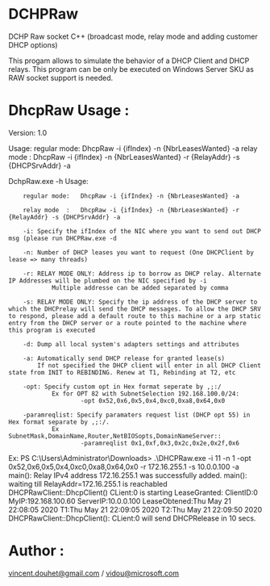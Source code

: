 # DCHPRaw
DCHP Raw socket C++ (broadcast mode, relay mode and adding customer DHCP options)

This progam allows to simulate the behavior of a DHCP Client and DHCP relays. 
This program can be only be executed on Windows Server SKU as RAW socket support is needed.

# DhcpRaw Usage :

Version: 1.0

Usage:  regular mode:   DhcpRaw -i {ifIndex} -n {NbrLeasesWanted} -a
        relay mode  :   DhcpRaw -i {ifIndex} -n {NbrLeasesWanted} -r {RelayAddr} -s {DHCPSrvAddr} -a

DchpRaw.exe -h
Usage:  
        
        regular mode:   DhcpRaw -i {ifIndex} -n {NbrLeasesWanted} -a

        relay mode  :   DhcpRaw -i {ifIndex} -n {NbrLeasesWanted} -r {RelayAddr} -s {DHCPSrvAddr} -a

        -i: Specify the ifIndex of the NIC where you want to send out DHCP msg (please run DHCPRaw.exe -d

        -n: Number of DHCP leases you want to request (One DHCPClient by lease => many threads)

        -r: RELAY MODE ONLY: Address ip to borrow as DHCP relay. Alternate IP Addresses will be plumbed on the NIC specified by -i
                Multiple addresse can be added separated by comma

        -s: RELAY MODE ONLY: Specify the ip address of the DHCP server to which the DHCPrelay will send the DHCP messages. To allow the DHCP SRV to respond, please add a default route to this machine or a arp static entry from the DHCP server or a route pointed to the machine where this program is executed

        -d: Dump all local system's adapters settings and attributes

        -a: Automatically send DHCP release for granted lease(s)
            If not specified the DHCP client will enter in all DHCP Client state from INIT to REBINDING. Renew at T1, Rebinding at T2, etc

        -opt: Specify custom opt in Hex format seperate by ,;:/
                Ex for OPT 82 with SubnetSelection 192.168.100.0/24:
                        -opt 0x52,0x6,0x5,0x4,0xc0,0xa8,0x64,0x0

        -paramreqlist: Specify paramaters request list (DHCP opt 55) in Hex format separate by ,;:/.
                Ex SubnetMask,DomainName,Router,NetBIOSopts,DomainNameServer::
                        -paramreqlist 0x1,0xf,0x3,0x2c,0x2e,0x2f,0x6

Ex: 
PS C:\Users\Administrator\Downloads> .\DHCPRaw.exe -i 11 -n 1 -opt 0x52,0x6,0x5,0x4,0xc0,0xa8,0x64,0x0 -r 172.16.255.1 -s 10.0.0.100 -a
main(): Relay IPv4 address 172.16.255.1 was successfully added.
main(): waiting till RelayAddr=172.16.255.1 is reachabled
DHCPRawClient::DhcpClient() CLient:0 is starting
LeaseGranted:
        ClientID:0
        MyIP:192.168.100.60
        ServerIP:10.0.0.100
        LeaseObtened:Thu May 21 22:08:05 2020
        T1:Thu May 21 22:09:05 2020
        T2:Thu May 21 22:09:50 2020
DHCPRawClient::DhcpClient(): CLient:0 will send DHCPRelease in 10 secs.

 # Author : 
 vincent.douhet@gmail.com / vidou@microsoft.com

